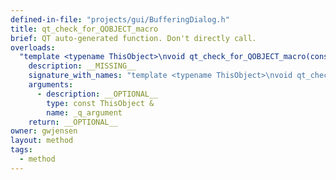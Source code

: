 ```yaml
---
defined-in-file: "projects/gui/BufferingDialog.h"
title: qt_check_for_QOBJECT_macro
brief: QT auto-generated function. Don't directly call.
overloads:
  "template <typename ThisObject>\nvoid qt_check_for_QOBJECT_macro(const ThisObject &) const":
    description: __MISSING__
    signature_with_names: "template <typename ThisObject>\nvoid qt_check_for_QOBJECT_macro(const ThisObject & _q_argument) const"
    arguments:
      - description: __OPTIONAL__
        type: const ThisObject &
        name: _q_argument
    return: __OPTIONAL__
owner: gwjensen
layout: method
tags:
  - method
---
```

